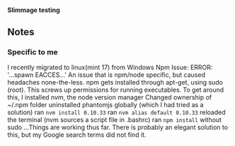 #### Slimmage testing
## Notes

### Specific to me
I recently migrated to linux(mint 17) from Windows
Npm Issue:
  ERROR: '...spawn EACCES...' 
  An issue that is npm/node specific, but caused headaches none-the-less.
  npm gets installed through apt-get, using sudo (root).
  This screws up permissions for running executables.
  To get around this, I installed *nvm*, the node version manager
  Changed ownership of ~/.npm folder 
  uninstalled phantomjs globally (which I had tried as a solution)
  ran `nvm install 0.10.33`
  ran `nvm alias default 0.10.33`
  reloaded the terminal (nvm sources a script file in .bashrc)
  ran `npm install` without sudo
  ...Things are working thus far.
  There is probably an elegant solution to this, but my Google search terms did not find it.
